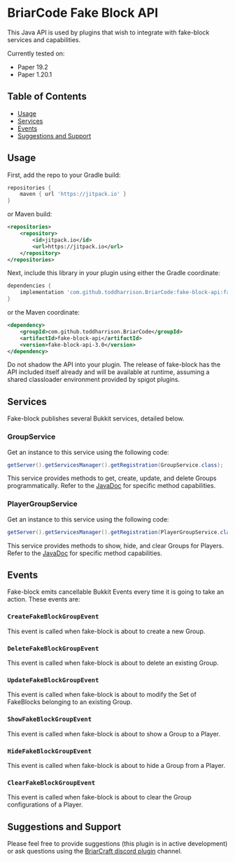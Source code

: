 # BriarCode Fake Block API
This Java API is used by plugins that wish to integrate with fake-block services and capabilities.

Currently tested on:
* Paper 19.2
* Paper 1.20.1

## Table of Contents
* [Usage](#usage)
* [Services](#services)
* [Events](#events)
* [Suggestions and Support](#suggestions-and-support)

## Usage

First, add the repo to your Gradle build:
```gradle
repositories {
    maven { url 'https://jitpack.io' }
}
```
or Maven build:
```xml
<repositories>
    <repository>
        <id>jitpack.io</id>
        <url>https://jitpack.io</url>
    </repository>
</repositories>
```
Next, include this library in your plugin using either the Gradle coordinate:
```groovy
dependencies {
    implementation 'com.github.toddharrison.BriarCode:fake-block-api:fake-block-api-3.0'
}
```
or the Maven coordinate:
```xml
<dependency>
    <groupId>com.github.toddharrison.BriarCode</groupId>
    <artifactId>fake-block-api</artifactId>
    <version>fake-block-api-3.0</version>
</dependency>
```

Do not shadow the API into your plugin. The release of fake-block has the API included itself already and will be
available at runtime, assuming a shared classloader environment provided by spigot plugins.

## Services
Fake-block publishes several Bukkit services, detailed below.

### GroupService
Get an instance to this service using the following code:
```java
getServer().getServicesManager().getRegistration(GroupService.class);
```
This service provides methods to get, create, update, and delete Groups programmatically. Refer to the
[JavaDoc](src/main/java/com/briarcraft/fakeblock/api/service/GroupService.java) for specific method capabilities.

### PlayerGroupService
Get an instance to this service using the following code:
```java
getServer().getServicesManager().getRegistration(PlayerGroupService.class);
```
This service provides methods to show, hide, and clear Groups for Players. Refer to the
[JavaDoc](src/main/java/com/briarcraft/fakeblock/api/service/PlayerGroupService.java) for specific method capabilities.

## Events
Fake-block emits cancellable Bukkit Events every time it is going to take an action. These events are:

### `CreateFakeBlockGroupEvent`
This event is called when fake-block is about to create a new Group.

### `DeleteFakeBlockGroupEvent`
This event is called when fake-block is about to delete an existing Group.

### `UpdateFakeBlockGroupEvent`
This event is called when fake-block is about to modify the Set of FakeBlocks belonging to an existing Group.

### `ShowFakeBlockGroupEvent`
This event is called when fake-block is about to show a Group to a Player.

### `HideFakeBlockGroupEvent`
This event is called when fake-block is about to hide a Group from a Player.

### `ClearFakeBlockGroupEvent`
This event is called when fake-block is about to clear the Group configurations of a Player.

## Suggestions and Support
Please feel free to provide suggestions (this plugin is in active development) or ask questions using the [BriarCraft
discord plugin](https://discord.gg/ycwxwQXN74) channel.
